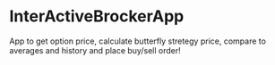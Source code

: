 # InterActiveBrockerApp
App to get option price, calculate butterfly stretegy price, compare to averages and history and place buy/sell order!
